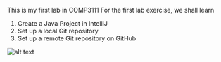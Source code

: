 This is my first lab in COMP3111
For the first lab exercise, we shall learn
1. Create a Java Project in IntelliJ
2. Set up a local Git repository
3. Set up a remote Git repository on GitHub

![alt text](C:\Users\edenia\Desktop\Timburlaine.jpg)

